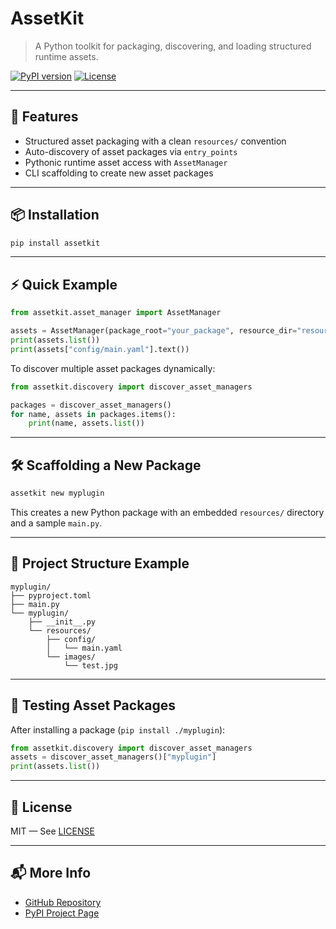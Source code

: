 # AssetKit

> A Python toolkit for packaging, discovering, and loading structured runtime assets.

[![PyPI version](https://img.shields.io/pypi/v/assetkit)](https://pypi.org/project/assetkit/)
[![License](https://img.shields.io/pypi/l/assetkit)](https://github.com/docdann/assetkit/blob/main/LICENSE)

---

## 🚀 Features
- Structured asset packaging with a clean `resources/` convention
- Auto-discovery of asset packages via `entry_points`
- Pythonic runtime asset access with `AssetManager`
- CLI scaffolding to create new asset packages

---

## 📦 Installation

```bash
pip install assetkit
```

---

## ⚡ Quick Example

```python
from assetkit.asset_manager import AssetManager

assets = AssetManager(package_root="your_package", resource_dir="resources")
print(assets.list())
print(assets["config/main.yaml"].text())
```

To discover multiple asset packages dynamically:

```python
from assetkit.discovery import discover_asset_managers

packages = discover_asset_managers()
for name, assets in packages.items():
    print(name, assets.list())
```

---

## 🛠 Scaffolding a New Package

```bash
assetkit new myplugin
```

This creates a new Python package with an embedded `resources/` directory and a sample `main.py`.

---

## 📂 Project Structure Example

```
myplugin/
├── pyproject.toml
├── main.py
└── myplugin/
    ├── __init__.py
    └── resources/
        ├── config/
        │   └── main.yaml
        └── images/
            └── test.jpg
```

---

## 🧪 Testing Asset Packages

After installing a package (`pip install ./myplugin`):

```python
from assetkit.discovery import discover_asset_managers
assets = discover_asset_managers()["myplugin"]
print(assets.list())
```

---

## 📄 License

MIT — See [LICENSE](LICENSE)

---

## 📬 More Info

- [GitHub Repository](https://github.com/docdann/assetkit)
- [PyPI Project Page](https://pypi.org/project/assetkit/)
